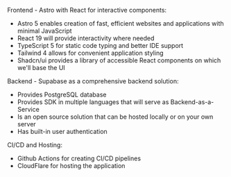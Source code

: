 Frontend - Astro with React for interactive components:
- Astro 5 enables creation of fast, efficient websites and applications with minimal JavaScript
- React 19 will provide interactivity where needed
- TypeScript 5 for static code typing and better IDE support
- Tailwind 4 allows for convenient application styling
- Shadcn/ui provides a library of accessible React components on which we'll base the UI

Backend - Supabase as a comprehensive backend solution:
- Provides PostgreSQL database
- Provides SDK in multiple languages that will serve as Backend-as-a-Service
- Is an open source solution that can be hosted locally or on your own server
- Has built-in user authentication

CI/CD and Hosting:
- Github Actions for creating CI/CD pipelines
- CloudFlare for hosting the application